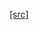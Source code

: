 [[src]](https://github.com/ghc/ghc/tree/master/compiler/nativeGen/RegAlloc/Linear/X86_64/FreeRegs.hs)
